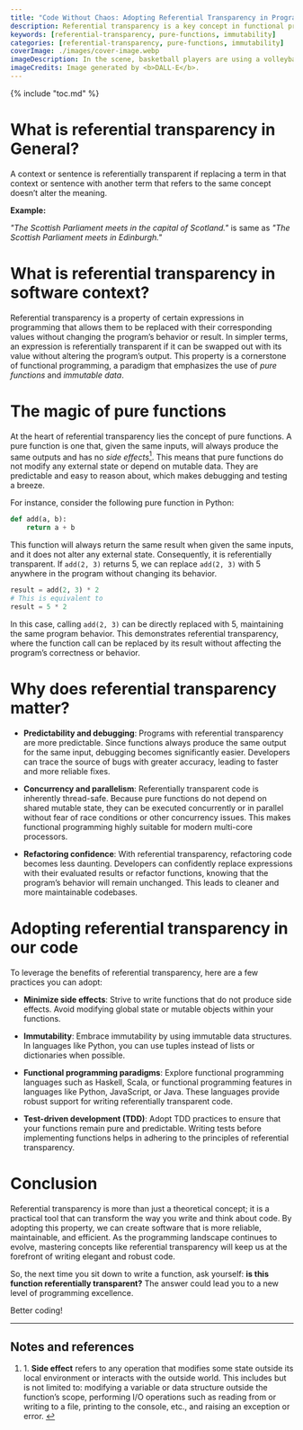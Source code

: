 ```yaml
---
title: "Code Without Chaos: Adopting Referential Transparency in Programming"
description: Referential transparency is a key concept in functional programming, which allows expressions in a program to be replaced with their values without changing the program’s behavior or result. The post highlights the numerous benefits of adopting referential transparency, including enhanced predictability, simplified debugging, thread-safety in concurrent and parallel executions, and greater confidence in refactoring code. By understanding and applying the principles of referential transparency, programmers can create more reliable, maintainable, and efficient software, ultimately leading to cleaner and more elegant codebases.
keywords: [referential-transparency, pure-functions, immutability]
categories: [referential-transparency, pure-functions, immutability]
coverImage: ./images/cover-image.webp
imageDescription: In the scene, basketball players are using a volleyball instead of a basketball. Despite this substitution, the game and the villagers’ behavior remain unchanged, demonstrating that replacing one element with another does not affect the overall outcome or behavior, thus embodying the principle of referential transparency.
imageCredits: Image generated by <b>DALL-E</b>.
---
```


{% include "toc.md" %}

# What is referential transparency in General?

A context or sentence is referentially transparent if replacing a term in that context or sentence with another term that refers to the same concept doesn’t alter the meaning.

**Example:**

_"The Scottish Parliament meets in the capital of Scotland."_ is same as _"The Scottish Parliament meets in Edinburgh."_

# What is referential transparency in software context?

Referential transparency is a property of certain expressions in programming that allows them to be replaced with their corresponding values without changing the program’s behavior or result. In simpler terms, an expression is referentially transparent if it can be swapped out with its value without altering the program’s output. This property is a cornerstone of functional programming, a paradigm that emphasizes the use of _pure functions_ and _immutable data_.

# The magic of pure functions

At the heart of referential transparency lies the concept of pure functions. A pure function is one that, given the same inputs, will always produce the same outputs and has no _side effects_<a href="#ref-1" class="reference-link" data-ref="ref-1"><sup id="back-to-1">1</sup></a>. This means that pure functions do not modify any external state or depend on mutable data. They are predictable and easy to reason about, which makes debugging and testing a breeze.

For instance, consider the following pure function in Python:

```python {data-copyable=true}
def add(a, b):
    return a + b
```

This function will always return the same result when given the same inputs, and it does not alter any external state. Consequently, it is referentially transparent. If `add(2, 3)` returns 5, we can replace `add(2, 3)` with 5 anywhere in the program without changing its behavior.

```python {data-copyable=true}
result = add(2, 3) * 2
# This is equivalent to
result = 5 * 2
```

In this case, calling `add(2, 3)` can be directly replaced with 5, maintaining the same program behavior. This demonstrates referential transparency, where the function call can be replaced by its result without affecting the program’s correctness or behavior.

# Why does referential transparency matter?

- **Predictability and debugging**: Programs with referential transparency are more predictable. Since functions always produce the same output for the same input, debugging becomes significantly easier. Developers can trace the source of bugs with greater accuracy, leading to faster and more reliable fixes.

- **Concurrency and parallelism**: Referentially transparent code is inherently thread-safe. Because pure functions do not depend on shared mutable state, they can be executed concurrently or in parallel without fear of race conditions or other concurrency issues. This makes functional programming highly suitable for modern multi-core processors.

- **Refactoring confidence**: With referential transparency, refactoring code becomes less daunting. Developers can confidently replace expressions with their evaluated results or refactor functions, knowing that the program’s behavior will remain unchanged. This leads to cleaner and more maintainable codebases.

# Adopting referential transparency in our code

To leverage the benefits of referential transparency, here are a few practices you can adopt:

- **Minimize side effects**: Strive to write functions that do not produce side effects. Avoid modifying global state or mutable objects within your functions.

- **Immutability**: Embrace immutability by using immutable data structures. In languages like Python, you can use tuples instead of lists or dictionaries when possible.

- **Functional programming paradigms**: Explore functional programming languages such as Haskell, Scala, or functional programming features in languages like Python, JavaScript, or Java. These languages provide robust support for writing referentially transparent code.

- **Test-driven development (TDD)**: Adopt TDD practices to ensure that your functions remain pure and predictable. Writing tests before implementing functions helps in adhering to the principles of referential transparency.

# Conclusion

Referential transparency is more than just a theoretical concept; it is a practical tool that can transform the way you write and think about code. By adopting this property, we can create software that is more reliable, maintainable, and efficient. As the programming landscape continues to evolve, mastering concepts like referential transparency will keep us at the forefront of writing elegant and robust code.

So, the next time you sit down to write a function, ask yourself: **is this function referentially transparent?** The answer could lead you to a new level of programming excellence.

Better coding!

<div class="references">
  <hr>
  <h2>Notes and references</h2>
  <ol>
  <!-- <li>Nil</li> -->
    <li id="ref-1">1. <strong>Side effect</strong> refers to any operation that modifies some state outside its local environment or interacts with the outside world. This includes but is not limited to: modifying a variable or data structure outside the function’s scope, performing I/O operations such as reading from or writing to a file, printing to the console, etc., and raising an exception or error. <a href="#back-to-1" class="back-to-note">↩</a>
    </li>
  </ol>
</div>